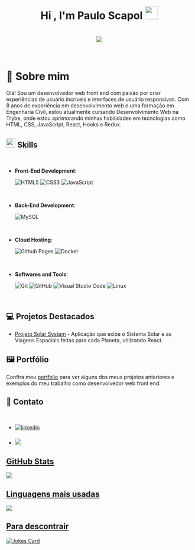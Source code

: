 <h1 align="center"><b>Hi , I'm Paulo Scapol </b><img src="https://media.giphy.com/media/hvRJCLFzcasrR4ia7z/giphy.gif" width="35"></h1>

<h1 align="center">
  <a href="https://github.com/DenverCoder1/readme-typing-svg"><img src="https://readme-typing-svg.herokuapp.com?font=Time+New+Roman&color=cyan&size=25&center=true&vCenter=true&width=600&height=100&lines=Hello+there;++;Soon-to-Be+Full-Stack+Developer,;Civil+Engineer,;Active+Learner/Researcher,;Love+to+learn+new+stuffs...<3"></a>
</h1>


<br>

# :adult: Sobre mim

Olá! Sou um desenvolvedor web front end com paixão por criar experiências de usuário incríveis e interfaces de usuário responsivas. Com 8 anos de experiência em desenvolvimento web e uma formação em Engenharia Civil, estou atualmente cursando Desenvolvimento Web na Trybe, onde estou aprimorando minhas habilidades em tecnologias como HTML, CSS, JavaScript, React, Hooks e Redux.

## <img src="https://media2.giphy.com/media/QssGEmpkyEOhBCb7e1/giphy.gif?cid=ecf05e47a0n3gi1bfqntqmob8g9aid1oyj2wr3ds3mg700bl&rid=giphy.gif" width ="25"><b> Skills</b>
<br>

<p align="center">
  
  - **Front-End Development**:
  
    ![HTML5](https://img.shields.io/badge/HTML5%20-%23E34F26.svg?style=for-the-badge&logo=html5&logoColor=white)
    ![CSS3](https://img.shields.io/badge/CSS%20-%231572B6.svg?style=for-the-badge&logo=css3&logoColor=white)
    ![JavaScript](https://img.shields.io/badge/JavaScript%20-%23F7DF1E.svg?style=for-the-badge&logo=javascript&logoColor=black)
  
  <br>
	
  - **Back-End Development**:

    ![MySQL](https://img.shields.io/badge/MySQL-005C84?style=for-the-badge&logo=mysql&logoColor=white)

  <br>

  - **Cloud Hosting**:
  
    ![Github Pages](https://img.shields.io/badge/GitHub%20Pages-%23327FC7.svg?style=for-the-badge&logo=github&logoColor=white)
    ![Docker](https://img.shields.io/badge/docker-%230db7ed.svg?style=for-the-badge&logo=docker&logoColor=white)
  
  <br>

  - **Softwares and Tools**:
  
    ![Git](https://img.shields.io/badge/git-%23F05033.svg?style=for-the-badge&logo=git&logoColor=white)
    ![GitHub](https://img.shields.io/badge/github-%23121011.svg?style=for-the-badge&logo=github&logoColor=white)
    ![Visual Studio Code](https://img.shields.io/badge/Visual%20Studio%20Code-0078d7.svg?style=for-the-badge&logo=visual-studio-code&logoColor=white)
    ![Linux](https://img.shields.io/badge/Linux-FCC624?style=for-the-badge&logo=linux&logoColor=black) 
  
  <br>
  
</p>

## :computer: Projetos Destacados

- [Projeto Solar System](https://github.com/PauloScapol/solar-system) - Aplicação que exibe o Sistema Solar e as Viagens Espaciais feitas para cada Planeta, utilizando React.

## :framed_picture: Portfólio

Confira meu [portfolio](https://seu-portfolio.com) para ver alguns dos meus projetos anteriores e exemplos do meu trabalho como desenvolvedor web front end.

## :metal: Contato

<br>
<div align='left'>

<ul>

<li>
<a href="https://linkedin.com/in/pauloscapolbarbosa" target="_blank">
<img src="https://img.shields.io/badge/linkedin:  pauloscapolbarbosa-%2300acee.svg?color=405DE6&style=for-the-badge&logo=linkedin&logoColor=white" alt=linkedin style="margin-bottom: 5px;"/>
</a>
</li>

<br>

<li>
<a href="mailto:paulo.scapol2@hotmail.com" target="_blank">
<img src=https://img.shields.io/badge/Email:paulo.scapol2@hotmail.com-0078D4?style=for-the-badge&logo=microsoft-outlook&logoColor=white
</a>
</li>
	
</ul>
</div>

## GitHub Stats

<img src="https://github-readme-stats.vercel.app/api?username=PauloScapol&show_icons=true"/>

## Linguagens mais usadas

<img src="https://github-readme-stats.vercel.app/api/top-langs?username=PauloScapol&layout=compact"/>

## Para descontrair

![Jokes Card](https://readme-jokes.vercel.app/api)
